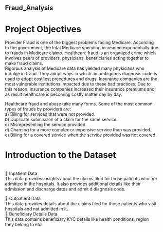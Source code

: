 ## Fraud_Analysis


# Project Objectives

Provider Fraud is one of the biggest problems facing Medicare. According to the government, the total Medicare spending increased exponentially due to frauds in Medicare claims. Healthcare fraud is an organized crime which involves peers of providers, physicians, beneficiaries acting together to make fraud claims.<br>
Rigorous analysis of Medicare data has yielded many physicians who indulge in fraud. They adopt ways in which an ambiguous diagnosis code is used to adopt costliest procedures and drugs. Insurance companies are the most vulnerable institutions impacted due to these bad practices. Due to this reason, insurance companies increased their insurance premiums and as result healthcare is becoming costly matter day by day.
<br>

Healthcare fraud and abuse take many forms. Some of the most common types of frauds by providers are:
<br>
a)	Billing for services that were not provided.
<br>
b)	Duplicate submission of a claim for the same service.
<br>
c)	Misrepresenting the service provided.
<br>
d)	Charging for a more complex or expensive service than was provided.
<br>
e)	Billing for a covered service when the service provided was not covered.
<br>

# Introduction to the Dataset
<br>
	Inpatient Data
<br>
This data provides insights about the claims filed for those patients who are admitted in the hospitals. It also provides additional details like their admission and discharge dates and admit d diagnosis code.
<br>

	Outpatient Data
<br>
This data provides details about the claims filed for those patients who visit hospitals and not admitted in it.
<br>
	Beneficiary Details Data
<br>
This data contains beneficiary KYC details like health conditions, region they belong to etc.


